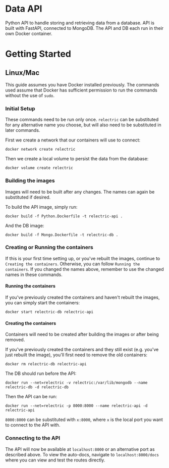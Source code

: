 # Data API
Python API to handle storing and retrieving data from a database.
API is built with FastAPI, connected to MongoDB.
The API and DB each run in their own Docker container.


# Getting Started
## Linux/Mac
This guide assumes you have Docker installed previously.
The commands used assume that Docker has sufficient permission to run the commands without the use of `sudo`.


### Initial Setup
These commands need to be run only once.
`relectric` can be substituted for any alternative name you choose, but will also need to be substituted in later commands.

First we create a network that our containers will use to connect:
```
docker network create relectric
```

Then we create a local volume to persist the data from the database:
```
docker volume create relectric
```


### Building the images
Images will need to be built after any changes.
The names can again be substituted if desired.

To build the API image, simply run:
```
docker build -f Python.Dockerfile -t relectric-api .
```

And the DB image:
```
docker build -f Mongo.Dockerfile -t relectric-db .
```


### Creating or Running the containers
If this is your first time setting up, or you've rebuilt the images, continue to `Creating the containers`. Otherwise, you can follow `Running the containers`.
If you changed the names above, remember to use the changed names in these commands.

#### Running the containers
If you've previously created the containers and haven't rebuilt the images, you can simply start the containers:
```
docker start relectric-db relectric-api
```

#### Creating the containers
Containers will need to be created after building the images or after being removed.

If you've previously created the containers and they still exist (e.g. you've just rebuilt the image), you'll first need to remove the old containers:
```
docker rm relectric-db relectric-api
```

The DB should run before the API:
```
docker run --net=relectric -v relectric:/var/lib/mongodb --name relectric-db -d relectric-db
```

Then the API can be run:
```
docker run --net=relectric -p 8000:8000 --name relectric-api -d relectric-api
```

`8000:8000` can be substituted with `x:8000`, where `x` is the local port you want to connect to the API with.


### Connecting to the API
The API will now be available at `localhost:8000` or an alternative port as described above.
To view the auto-docs, navigate to `localhost:8000/docs` where you can view and test the routes directly.